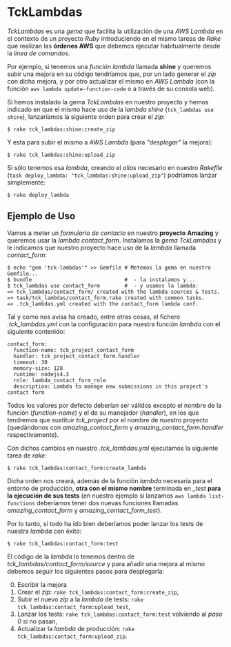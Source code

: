 TckLambdas
==========
_TckLambdas_ es una _gema_ que facilita la utilización de una _AWS Lambda_ en el contexto de un proyecto _Ruby_ introduciendo en el mismo tareas de _Rake_ que realizan las **órdenes AWS** que debemos ejecutar habitualmente desde la _línea de comandos_.

Por ejemplo, si tenemos una _función lambda_ llamada **shine** y queremos subir una mejora en su código tendríamos que, por un lado generar el _zip_ con dicha mejora, y por otro actualizar el mismo en _AWS Lambda_ (con la función ``aws lambda update-function-code`` o a través de su consola web).
    
Si hemos instalado la gema _TckLambdas_ en nuestro proyecto y hemos indicado en que el mismo hace uso de la _lambda shine_ (``tck_lambdas use shine``), lanzaríamos la siguiente orden para crear el _zip_:

    $ rake tck_lambdas:shine:create_zip

Y esta para subir el mismo a _AWS Lambda_ (para _"desplegar"_ la mejora):

    $ rake tck_lambdas:shine:upload_zip

Si sólo tenemos esa _lambda_, creando el _alias_ necesario en nuestro _Rakefile_ (``task deploy_lambda: "tck_lambdas:shine:upload_zip"``) podríamos lanzar simplemente:

    $ rake deploy_lambda

Ejemplo de Uso
---
Vamos a meter un _formulario de contacto_ en nuestro **proyecto Amazing** y queremos usar la *lambda contact_form*. Instalamos la _gema TckLambdas_ y le indicamos que nuestro proyecto hace uso de la _lambda_ llamada *contact_form*:

    $ echo "gem 'tck-lambdas'" >> Gemfile # Metemos la gema en nuestro Gemfile...
    $ bundle                              #  - la instalamos y...
    $ tck_lambdas use contact_form        #  - y usamos la lambda:
    => tck_lambdas/contact_form/ created with the lambda sources & tests.
    => task/tck_lambdas/contact_form.rake created with common tasks.
    => .tck_lambdas.yml created with the contact_form lambda conf.
    
Tal y como nos avisa ha creado, entre otras cosas, el fichero *.tck_lambdas.yml* con la configuración para nuestra función _lambda_ con el siguiente contenido:

    contact_form:
      function-name: tck_project_contact_form
      handler: tck_project_contact_form.handler
      timeout: 30
      memory-size: 128
      runtime: nodejs4.3
      role: lambda_contact_form_role
      description: Lambda to manage new submissions in this project's contact form

Todos los valores por defecto deberían ser válidos excepto el nombre de la función (_function-name_) y el de su manejador (_handler_), en los que tendremos que sustituir *tck_project* por el nombre de nuestro proyecto (quedándonos con *amazing_contact_form* y *amazing_contact_form.handler* respectivamente).

Con dichos cambios en nuestro *.tck_lambdas.yml* ejecutamos la siguiente tarea de _rake_:

    $ rake tck_lambdas:contact_form:create_lambda

Dicha orden nos creará, además de la función _lambda_ necesaria para el entorno de producción, **otra con el mismo nombre** terminada en *_test* **para la ejecución de sus tests** (en nuestro ejemplo si lanzamos ``aws lambda list-functions`` deberíamos tener dos nuevas funciones llamadas *amazing_contact_form* y *amazing_contact_form_test*).

Por lo tanto, si todo ha ido bien deberíamos poder lanzar los tests de nuestra _lambda_ con éxito:

    $ rake tck_lambdas:contact_form:test

El código de la _lambda_ lo tenemos dentro de *tck_lambdas/contact_form/source* y para añadir una mejora al mismo debemos seguir los siguientes pasos para desplegarla:

0. Escribir la mejora
1. Crear el _zip_: ``rake tck_lambdas:contact_form:create_zip``,
2. Subir el nuevo _zip_ a la _lambda_ de tests: ``rake tck_lambdas:contact_form:upload_test``,
3. Lanzar los tests: ``rake tck_lambdas:contact_form:test`` volviendo al _paso 0_ si no pasan,
4. Actualizar la _lambda_ de producción: ``rake tck_lambdas:contact_form:upload_zip``.
